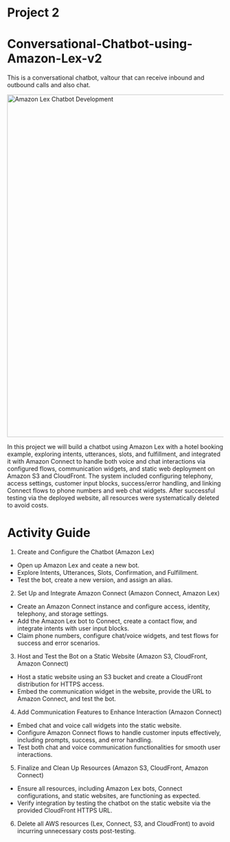 # Project 2
# Conversational-Chatbot-using-Amazon-Lex-v2

This is a conversational chatbot, valtour that can receive inbound and outbound calls and also chat.

<img width="798" alt="Amazon Lex Chatbot Development" src="https://github.com/user-attachments/assets/5bb9851c-4999-4fb4-acea-f5d9c6dade90" />

In this project we will build a chatbot using Amazon Lex with a hotel booking example, exploring intents, utterances, slots, and fulfillment, and integrated it with Amazon Connect to handle both voice and chat interactions via configured flows, communication widgets, and static web deployment on Amazon S3 and CloudFront. The system included configuring telephony, access settings, customer input blocks, success/error handling, and linking Connect flows to phone numbers and web chat widgets. After successful testing via the deployed website, all resources were systematically deleted to avoid costs.

# Activity Guide

1. Create and Configure the Chatbot (Amazon Lex)
- Open up Amazon Lex and ceate a new bot.
- Explore Intents, Utterances, Slots, Confirmation, and Fulfillment.
- Test the bot, create a new version, and assign an alias.

2. Set Up and Integrate Amazon Connect (Amazon Connect, Amazon Lex)
- Create an Amazon Connect instance and configure access, identity, telephony, and storage settings.
- Add the Amazon Lex bot to Connect, create a contact flow, and integrate intents with user input blocks.
- Claim phone numbers, configure chat/voice widgets, and test flows for success and error scenarios.

3. Host and Test the Bot on a Static Website (Amazon S3, CloudFront, Amazon Connect)
- Host a static website using an S3 bucket and create a CloudFront distribution for HTTPS access.
- Embed the communication widget in the website, provide the URL to Amazon Connect, and test the bot.

4. Add Communication Features to Enhance Interaction (Amazon Connect)
- Embed chat and voice call widgets into the static website.
- Configure Amazon Connect flows to handle customer inputs effectively, including prompts, success, and error handling.
- Test both chat and voice communication functionalities for smooth user interactions.

5. Finalize and Clean Up Resources (Amazon S3, CloudFront, Amazon Connect)
- Ensure all resources, including Amazon Lex bots, Connect configurations, and static websites, are functioning as expected.
- Verify integration by testing the chatbot on the static website via the provided CloudFront HTTPS URL.

 6. Delete all AWS resources (Lex, Connect, S3, and CloudFront) to avoid incurring unnecessary costs post-testing.
